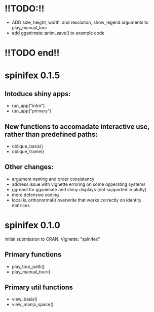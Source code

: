 # !!TODO:!! 

- ADD size, height, width, and resolution, show_legend arguments to play_manual_tour
- add gganimate::anim_save() to example code

# !!TODO end!!



# spinifex 0.1.5

## Intoduce shiny apps: 

- run_app("intro")
- run_app("primary")

## New functions to accomadate interactive use, rather than predefined paths:

- oblique_basis()
- oblique_frame()

## Other changes:

- argument naming and order consistency
- address issue with vignette erroring on some opperating systems
- ggrepel for gganimate and shiny displays (not supported in plotly)
- more defensive coding
- local is_orthonormal() overwrite that works correctly on identity matrices


# spinifex 0.1.0

Initial submission to CRAN. Vignette: "spinifex"

## Primary functions

- play_tour_path()
- play_manual_tour()

## Primary util functions

- view_basis()
- view_manip_space()
